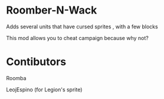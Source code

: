# Roomber-N-Wack
Adds several units that have cursed sprites , with a few blocks 

This mod allows you to cheat campaign because why not?

# Contibutors

Roomba
 
LeojEspino (for Legion's sprite)
